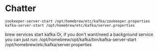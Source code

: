 # Chatter

    zookeeper-server-start /opt/homebrew/etc/kafka/zookeeper.properties
    kafka-server-start /opt/homebrew/etc/kafka/server.properties
brew services start kafka
Or, if you don't want/need a background service you can just run:
/opt/homebrew/opt/kafka/bin/kafka-server-start /opt/homebrew/etc/kafka/server.properties